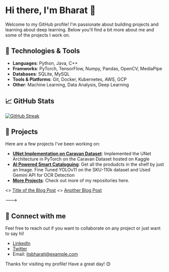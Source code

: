 # Hi there, I'm Bharat 👋

Welcome to my GitHub profile! I'm passionate about building projects and learning about deep learning. Below you'll find a bit more about me and some of the projects I work on.

## 🔧 Technologies & Tools

- **Languages**: Python, Java, C++
- **Framworks**: PyTorch, TensorFlow, Numpy, Pandas, OpenCV, MediaPipe 
- **Databases**: SQLite, MySQL 
- **Tools & Platforms**: Git, Docker, Kubernetes, AWS, GCP
- **Other**: Machine Learning, Data Analysis, Deep Learning

## 📈 GitHub Stats

[![GitHub Streak](https://streak-stats.demolab.com?user=itsbharatj&theme=highcontrast&mode=weekly)](https://git.io/streak-stats)

## 🚀 Projects

Here are a few projects I've been working on:

- **[UNet Implementation on Caravan Dataset]([https://github.com/itsbharatj/project-repo](https://github.com/itsbharatj/Caravan-Segmentation))**: Implemented the UNet Architecture in PyTorch on the 
Caravan Dataset hosted on Kaggle
- **[AI Powered Smart Cataloguing]([https://github.com/itsbharatj/another-project-repo](https://github.com/itsbharatj/AI-Powered-Smart-Cataloguing-))**: Get all the produdcts in the shelf by just an Image. Fine Tuned YOLOv11 on the SKU-110k dataset and Used Gemini API for OCR Detection 
- **[More Projects](https://github.com/itsbharatj?tab=repositories)**: Check out more of my repositories here.

<!---
## 📝 Latest Blog Posts
<!-- BLOG-POST-LIST:START -->
<> [Title of the Blog Post](https://itsbharatj.dev/blog/title-of-the-blog-post)
<> [Another Blog Post](https://itsbharatj.dev/blog/another-blog-post)
<!-- BLOG-POST-LIST:END -->
---> 

## 🔗 Connect with me

Feel free to reach out if you want to collaborate on any project or just want to say hi!

- [LinkedIn](https://www.linkedin.com/in/itsbharatj/)
- [Twitter](https://twitter.com/itsbharatj)
- Email: [itsbharatj@example.com](mailto:itsbharatj@example.com)

Thanks for visiting my profile! Have a great day! 😊
  
<!---
itsbharatj/itsbharatj is a ✨ special ✨ repository because its `README.md` (this file) appears on your GitHub profile.
You can click the Preview link to take a look at your changes.
--->

